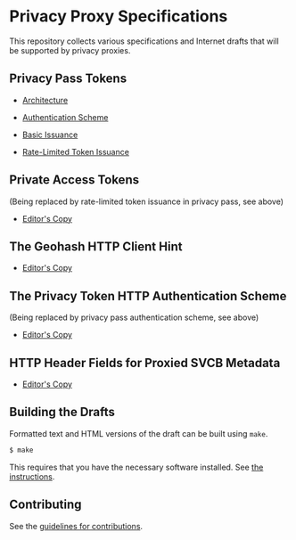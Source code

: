 # Privacy Proxy Specifications

This repository collects various specifications and Internet drafts that will be supported by privacy proxies.

## Privacy Pass Tokens

* [Architecture](https://ietf-wg-privacypass.github.io/base-drafts/draft-ietf-privacypass-architecture.html)

* [Authentication Scheme](https://tfpauly.github.io/privacy-proxy/#go.draft-pauly-privacypass-auth-scheme.html)

* [Basic Issuance](https://ietf-wg-privacypass.github.io/base-drafts/draft-ietf-privacypass-protocol.html)

* [Rate-Limited Token Issuance](https://tfpauly.github.io/privacy-proxy/#go.draft-privacypass-rate-limit-tokens.html)

## Private Access Tokens

(Being replaced by rate-limited token issuance in privacy pass, see above)

* [Editor's Copy](https://tfpauly.github.io/privacy-proxy/#go.draft-private-access-tokens.html)

## The Geohash HTTP Client Hint

* [Editor's Copy](https://tfpauly.github.io/privacy-proxy/#go.draft-pauly-httpbis-geohash-hint.html)

## The Privacy Token HTTP Authentication Scheme

(Being replaced by privacy pass authentication scheme, see above)

* [Editor's Copy](https://tfpauly.github.io/privacy-proxy/#go.draft-privacy-token.html)

## HTTP Header Fields for Proxied SVCB Metadata

* [Editor's Copy](https://tfpauly.github.io/privacy-proxy/#go.draft-proxied-svcb-headers.html)

## Building the Drafts

Formatted text and HTML versions of the draft can be built using `make`.

```sh
$ make
```

This requires that you have the necessary software installed.  See
[the instructions](https://github.com/martinthomson/i-d-template/blob/master/doc/SETUP.md).


## Contributing

See the
[guidelines for contributions](https://github.com/tfpauly/privacy-proxy/blob/main/CONTRIBUTING.md).
